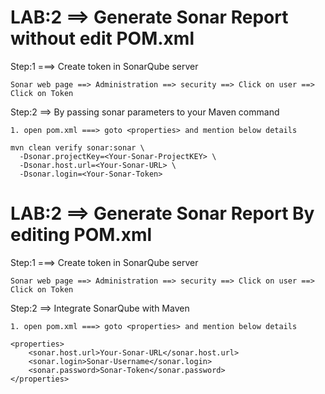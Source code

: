 LAB:2 ==> Generate Sonar Report without edit POM.xml
=====================================================


Step:1 ===> Create token in SonarQube server

	Sonar web page ==> Administration ==> security ==> Click on user ==> Click on Token


Step:2 ==> By passing sonar parameters to your Maven command

	1. open pom.xml ===> goto <properties> and mention below details
```
mvn clean verify sonar:sonar \
  -Dsonar.projectKey=<Your-Sonar-ProjectKEY> \
  -Dsonar.host.url=<Your-Sonar-URL> \
  -Dsonar.login=<Your-Sonar-Token>
```


LAB:2 ==> Generate Sonar Report By editing POM.xml
==============================================


Step:1 ===> Create token in SonarQube server

	Sonar web page ==> Administration ==> security ==> Click on user ==> Click on Token


Step:2 ==> Integrate SonarQube with Maven

	1. open pom.xml ===> goto <properties> and mention below details
```
<properties>
	<sonar.host.url>Your-Sonar-URL</sonar.host.url>
	<sonar.login>Sonar-Username</sonar.login>
	<sonar.password>Sonar-Token</sonar.password>
</properties>
```
